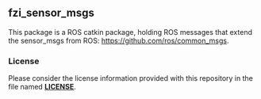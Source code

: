 ## fzi_sensor_msgs

This package is a ROS catkin package, holding ROS messages that extend the sensor_msgs from ROS: https://github.com/ros/common_msgs.

### License

Please consider the license information provided with this repository in the file named __[LICENSE](LICENSE)__.
